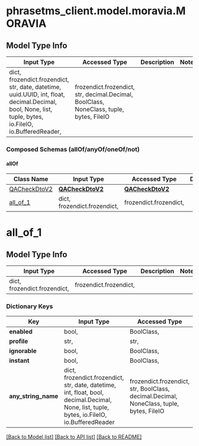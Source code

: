 # phrasetms_client.model.moravia.MORAVIA

## Model Type Info

| Input Type                                                                                                                                              | Accessed Type                                                                           | Description | Notes |
| ------------------------------------------------------------------------------------------------------------------------------------------------------- | --------------------------------------------------------------------------------------- | ----------- | ----- |
| dict, frozendict.frozendict, str, date, datetime, uuid.UUID, int, float, decimal.Decimal, bool, None, list, tuple, bytes, io.FileIO, io.BufferedReader, | frozendict.frozendict, str, decimal.Decimal, BoolClass, NoneClass, tuple, bytes, FileIO |             |

### Composed Schemas (allOf/anyOf/oneOf/not)

#### allOf

| Class Name                      | Input Type                          | Accessed Type                       | Description | Notes |
| ------------------------------- | ----------------------------------- | ----------------------------------- | ----------- | ----- |
| [QACheckDtoV2](QACheckDtoV2.md) | [**QACheckDtoV2**](QACheckDtoV2.md) | [**QACheckDtoV2**](QACheckDtoV2.md) |             |
| [all_of_1](#all_of_1)           | dict, frozendict.frozendict,        | frozendict.frozendict,              |             |

# all_of_1

## Model Type Info

| Input Type                   | Accessed Type          | Description | Notes |
| ---------------------------- | ---------------------- | ----------- | ----- |
| dict, frozendict.frozendict, | frozendict.frozendict, |             |

### Dictionary Keys

| Key                 | Input Type                                                                                                                                  | Accessed Type                                                                           | Description                                                        | Notes      |
| ------------------- | ------------------------------------------------------------------------------------------------------------------------------------------- | --------------------------------------------------------------------------------------- | ------------------------------------------------------------------ | ---------- |
| **enabled**         | bool,                                                                                                                                       | BoolClass,                                                                              |                                                                    | [optional] |
| **profile**         | str,                                                                                                                                        | str,                                                                                    |                                                                    | [optional] |
| **ignorable**       | bool,                                                                                                                                       | BoolClass,                                                                              |                                                                    | [optional] |
| **instant**         | bool,                                                                                                                                       | BoolClass,                                                                              |                                                                    | [optional] |
| **any_string_name** | dict, frozendict.frozendict, str, date, datetime, int, float, bool, decimal.Decimal, None, list, tuple, bytes, io.FileIO, io.BufferedReader | frozendict.frozendict, str, BoolClass, decimal.Decimal, NoneClass, tuple, bytes, FileIO | any string name can be used but the value must be the correct type | [optional] |

[[Back to Model list]](../../README.md#documentation-for-models) [[Back to API list]](../../README.md#documentation-for-api-endpoints) [[Back to README]](../../README.md)
